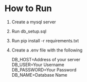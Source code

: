 # How to Run
1) Create a mysql server
2) Run db_setup.sql
3) Run pip install -r requirements.txt
4) Create a .env file with the following

    DB_HOST=Address of your server\
    DB_USER=Your Username\
    DB_PASSWORD=Your Password\
    DB_NAME=Database Name